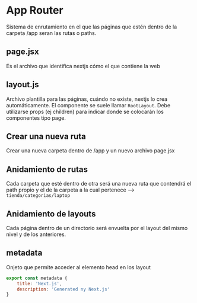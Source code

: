 # App Router

Sistema de enrutamiento en el que las páginas que estén dentro de la carpeta /app seran las rutas o paths.

## page.jsx

Es el archivo que identifica nextjs cómo el que contiene la web

## layout.js

Archivo plantilla para las páginas, cuándo no existe, nextjs lo crea automáticamente. El componente se suele llamar `RootLayout`. Debe utilizarse props (ej children) para indicar donde se colocarán los componentes tipo page.

## Crear una nueva ruta

Crear una nueva carpeta dentro de /app y un nuevo archivo page.jsx

## Anidamiento de rutas

Cada carpeta que esté dentro de otra será una nueva ruta que contendrá el path propio y el de la carpeta a la cual pertenece --> `tienda/categorias/laptop`

## Anidamiento de layouts

Cada página dentro de un directorio será envuelta por el layout del mismo nivel y de los anteriores.

## metadata

Onjeto que permite acceder al elemento head en los layout

```js
export const metadata {
    title: 'Next.js',
    description: 'Generated ny Next.js'
}
``` 

<!-- https://youtu.be/_SPoSMmN3ZU?t=1431 -->

















